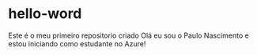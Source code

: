 # hello-word
Este é o meu primeiro repositorio criado
Olá eu sou o Paulo Nascimento e estou iniciando como estudante no Azure!
